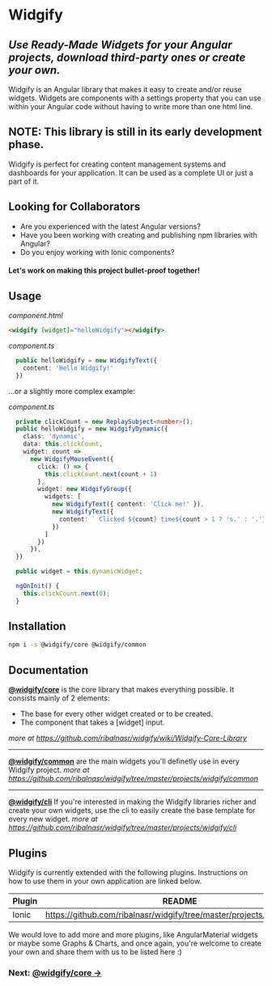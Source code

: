 # Widgify
## _Use Ready-Made Widgets for your Angular projects, download third-party ones or create your own._

Widgify is an Angular library that makes it easy to create and/or reuse widgets.
Widgets are components with a settings property that you can use within your Angular code without having to write more than one html line.

## NOTE: This library is still in its early development phase.

Widgify is perfect for creating content management systems and dashboards for your application. It can be used as a complete UI or just a part of it.

## Looking for Collaborators

- Are you experienced with the latest Angular versions?
- Have you been working with creating and publishing npm libraries with Angular?
- Do you enjoy working with Ionic components?

#### Let's work on making this project bullet-proof together!


## Usage
_component.html_
```html
<widgify [widget]="helloWidgify"></widgify>
```
_component.ts_
```ts
  public helloWidgify = new WidgifyText({
    content: 'Hello Widgify!'
  })
```

...or a slightly more complex example:

_component.ts_
```ts
  private clickCount = new ReplaySubject<number>();
  public helloWidgify = new WidgifyDynamic({
    class: 'dynamic',
    data: this.clickCount,
    widget: count =>
      new WidgifyMouseEvent({
        click: () => {
          this.clickCount.next(count + 1)
        },
        widget: new WidgifyGroup({
          widgets: [
            new WidgifyText({ content: 'Click me!' }),
            new WidgifyText({
              content: ` Clicked ${count} time${count > 1 ? 's.' : '.'}`
            })
          ]
        })
      }),
  })

  public widget = this.dynamicWidget;

  ngOnInit() {
    this.clickCount.next(0);
  }
```


## Installation

```sh
npm i -s @widgify/core @widgify/common
```

## Documentation

[__@widgify/core__](https://github.com/ribalnasr/widgify/wiki/Widgify-Core-Library) is the core library that makes everything possible.
It consists mainly of 2 elements:
- The base for every other widget created or to be created.
- The <widgify> component that takes a [widget] input.

_more at https://github.com/ribalnasr/widgify/wiki/Widgify-Core-Library_

----

[__@widgify/common__](https://github.com/ribalnasr/widgify/tree/master/projects/widgify/common) are the main widgets you'll definetly use in every Widgify project.
_more at https://github.com/ribalnasr/widgify/tree/master/projects/widgify/common_

----

[__@widgify/cli__](https://github.com/ribalnasr/widgify/tree/master/projects/widgify/cli) If you're interested in making the Widgify libraries richer and create your own widgets, use the cli to easily create the base template for every new widget.
_more at https://github.com/ribalnasr/widgify/tree/master/projects/widgify/cli_


## Plugins

Widgify is currently extended with the following plugins.
Instructions on how to use them in your own application are linked below.

| Plugin | README                                                                  |
|--------|-------------------------------------------------------------------------|
| Ionic  | https://github.com/ribalnasr/widgify/tree/master/projects/widgify/ionic |


We would love to add more and more plugins, like AngularMaterial widgets or maybe some Graphs & Charts, and once again, you're welcome to create your own and share them with us to be listed here :)

### Next: [__@widgify/core →__](https://github.com/ribalnasr/widgify/wiki/Widgify-Core-Library)
